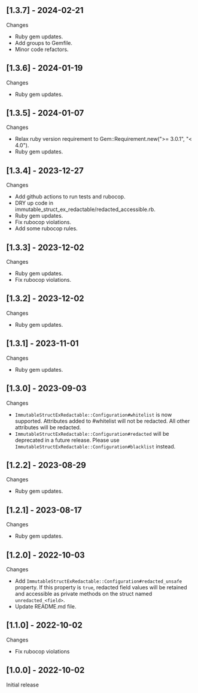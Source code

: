 ## [1.3.7] - 2024-02-21

Changes

- Ruby gem updates.
- Add groups to Gemfile.
- Minor code refactors.

## [1.3.6] - 2024-01-19

Changes

- Ruby gem updates.

## [1.3.5] - 2024-01-07

Changes

- Relax ruby version requirement to Gem::Requirement.new(">= 3.0.1", "< 4.0").
- Ruby gem updates.

## [1.3.4] - 2023-12-27

Changes

- Add github actions to run tests and rubocop.
- DRY up code in immutable_struct_ex_redactable/redacted_accessible.rb.
- Ruby gem updates.
- Fix rubocop violations.
- Add some rubocop rules.

## [1.3.3] - 2023-12-02

Changes

- Ruby gem updates.
- Fix rubocop violations.

## [1.3.2] - 2023-12-02

Changes

- Ruby gem updates.

## [1.3.1] - 2023-11-01

Changes

- Ruby gem updates.

## [1.3.0] - 2023-09-03

Changes

- `ImmutableStructExRedactable::Configuration#whitelist` is now supported. Attributes added to #whitelist will not be redacted. All other attributes will be redacted.
- `ImmutableStructExRedactable::Configuration#redacted` will be deprecated in a future release. Please use `ImmutableStructExRedactable::Configuration#blacklist` instead.

## [1.2.2] - 2023-08-29

Changes

- Ruby gem updates.

## [1.2.1] - 2023-08-17

Changes

- Ruby gem updates.

## [1.2.0] - 2022-10-03

Changes

- Add `ImmutableStructExRedactable::Configuration#redacted_unsafe` property. If this property is `true`, redacted field values will be retained and accessible as private methods on the struct named `unredacted_<field>`.
- Update README.md file.

## [1.1.0] - 2022-10-02

Changes

- Fix rubocop violations

## [1.0.0] - 2022-10-02

Initial release
